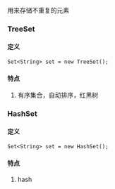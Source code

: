 用来存储不重复的元素
### TreeSet
#### 定义
```
Set<String> set = new TreeSet();
```

#### 特点
1. 有序集合，自动排序，红黑树


### HashSet
#### 定义
```
Set<String> set = new HashSet();
```

#### 特点
1. hash

